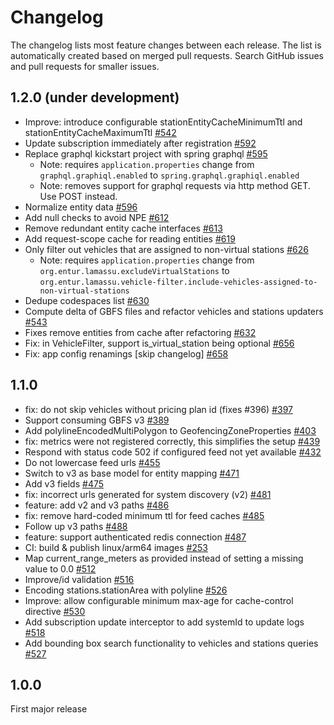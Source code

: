 # Changelog

The changelog lists most feature changes between each release. The list is automatically created
based on merged pull requests. Search GitHub issues and pull requests for smaller issues.

## 1.2.0 (under development)
- Improve: introduce configurable stationEntityCacheMinimumTtl and stationEntityCacheMaximumTtl [#542](https://github.com/entur/lamassu/pull/542)
- Update subscription immediately after registration [#592](https://github.com/entur/lamassu/pull/592)
- Replace graphql kickstart project with spring graphql [#595](https://github.com/entur/lamassu/pull/595)
  - Note: requires `application.properties` change from `graphql.graphiql.enabled` to `spring.graphql.graphiql.enabled`
  - Note: removes support for graphql requests via http method GET. Use POST instead.
- Normalize entity data [#596](https://github.com/entur/lamassu/pull/596)
- Add null checks to avoid NPE [#612](https://github.com/entur/lamassu/pull/612)
- Remove redundant entity cache interfaces [#613](https://github.com/entur/lamassu/pull/613)
- Add request-scope cache for reading entities [#619](https://github.com/entur/lamassu/pull/619)
- Only filter out vehicles that are assigned to non-virtual stations [#626](https://github.com/entur/lamassu/pull/626)
  - Note: requires `application.properties` change from `org.entur.lamassu.excludeVirtualStations` to
    `org.entur.lamassu.vehicle-filter.include-vehicles-assigned-to-non-virtual-stations`
- Dedupe codespaces list [#630](https://github.com/entur/lamassu/pull/630)
- Compute delta of GBFS files and refactor vehicles and stations updaters [#543](https://github.com/entur/lamassu/pull/543)
- Fixes remove entities from cache after refactoring [#632](https://github.com/entur/lamassu/pull/632)
- Fix: in VehicleFilter, support is_virtual_station being optional [#656](https://github.com/entur/lamassu/pull/656)
- Fix: app config renamings [skip changelog] [#658](https://github.com/entur/lamassu/pull/658)
  [](AUTOMATIC_CHANGELOG_PLACEHOLDER_DO_NOT_REMOVE)

## 1.1.0

- fix: do not skip vehicles without pricing plan id (fixes #396) [#397](https://github.com/entur/lamassu/pull/397)
- Support consuming GBFS v3 [#389](https://github.com/entur/lamassu/pull/389)
- Add polylineEncodedMultiPolygon to GeofencingZoneProperties [#403](https://github.com/entur/lamassu/pull/403)
- fix: metrics were not registered correctly, this simplifies the setup [#439](https://github.com/entur/lamassu/pull/439)
- Respond with status code 502 if configured feed not yet available [#432](https://github.com/entur/lamassu/pull/432)
- Do not lowercase feed urls [#455](https://github.com/entur/lamassu/pull/455)
- Switch to v3 as base model for entity mapping [#471](https://github.com/entur/lamassu/pull/471)
- Add v3 fields [#475](https://github.com/entur/lamassu/pull/475)
- fix: incorrect urls generated for system discovery (v2) [#481](https://github.com/entur/lamassu/pull/481)
- feature: add v2 and v3 paths [#486](https://github.com/entur/lamassu/pull/486)
- fix: remove hard-coded minimum ttl for feed caches [#485](https://github.com/entur/lamassu/pull/485)
- Follow up v3 paths [#488](https://github.com/entur/lamassu/pull/488)
- feature: support authenticated redis connection [#487](https://github.com/entur/lamassu/pull/487)
- CI: build & publish linux/arm64 images [#253](https://github.com/entur/lamassu/pull/253)
- Map current_range_meters as provided instead of setting a missing value to 0.0 [#512](https://github.com/entur/lamassu/pull/512)
- Improve/id validation [#516](https://github.com/entur/lamassu/pull/516)
- Encoding stations.stationArea with polyline [#526](https://github.com/entur/lamassu/pull/526)
- Improve: allow configurable minimum max-age for cache-control directive [#530](https://github.com/entur/lamassu/pull/530)
- Add subscription update interceptor to add systemId to update logs [#518](https://github.com/entur/lamassu/pull/518)
- Add bounding box search functionality to vehicles and stations queries [#527](https://github.com/entur/lamassu/pull/527)

## 1.0.0

First major release
